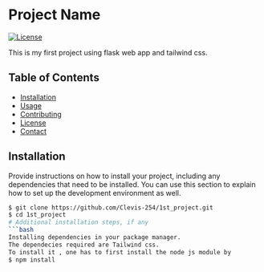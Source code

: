 # Project Name

[![License](https://img.shields.io/badge/License-MIT-blue.svg)](LICENSE)

This is my first project using flask web app and tailwind css.

## Table of Contents

- [Installation](#installation)
- [Usage](#usage)
- [Contributing](#contributing)
- [License](#license)
- [Contact](#contact)

## Installation

Provide instructions on how to install your project, including any dependencies that need to be installed. You can use this section to explain how to set up the development environment as well.

```bash
$ git clone https://github.com/Clevis-254/1st_project.git
$ cd 1st_project
# Additional installation steps, if any
```bash
Installing dependencies in your package manager.
The dependecies required are Tailwind css.
To install it , one has to first install the node js module by
$ npm install


